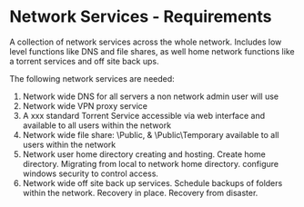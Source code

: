 # Network Services - Requirements

A collection of network services across the whole network. Includes low level functions like DNS and file shares, as well home network functions like a torrent services and off site back ups. 

The following network services are needed: 

1. Network wide DNS for all servers a non network admin user will use
2. Network wide VPN proxy service 
3. A xxx standard Torrent Service accessible via web interface and available to all users within the network
5. Network wide file share: \Public, & \Public\Temporary available to all users within the network 
6. Network user home directory creating and hosting. Create  home directory. Migrating from local to network home directory. configure windows security to  control access. 
4. Network wide off site back up services. Schedule backups of folders within the network. Recovery in place. Recovery from disaster. 